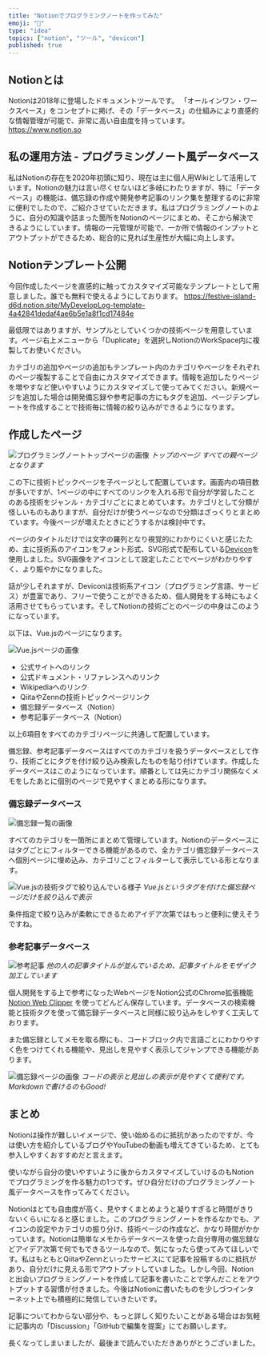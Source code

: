 ```yaml
---
title: "Notionでプログラミングノートを作ってみた"
emoji: "📔"
type: "idea"
topics: ["notion", "ツール", "devicon"]
published: true
---
```


## Notionとは

Notionは2018年に登場したドキュメントツールです。
「オールインワン・ワークスペース」をコンセプトに掲げ、その「データベース」の仕組みにより直感的な情報管理が可能で、非常に高い自由度を持っています。
https://www.notion.so

## 私の運用方法 - プログラミングノート風データベース

私はNotionの存在を2020年初頭に知り、現在は主に個人用Wikiとして活用しています。Notionの魅力は言い尽くせないほど多岐にわたりますが、特に「データベース」の機能は、備忘録の作成や開発参考記事のリンク集を整理するのに非常に便利でしたので、ご紹介させていただきます。私はプログラミングノートのように、自分の知識や詰まった箇所をNotionのページにまとめ、そこから解決できるようにしています。情報の一元管理が可能で、一か所で情報のインプットとアウトプットができるため、総合的に見れば生産性が大幅に向上します。

## Notionテンプレート公開

今回作成したページを直感的に触ってカスタマイズ可能なテンプレートとして用意しました。誰でも無料で使えるようにしております。
https://festive-island-d6d.notion.site/MyDevelopLog-template-4a42841dedaf4ae6b5e1a8f1cd17484e

最低限ではありますが、サンプルとしていくつかの技術ページを用意しています。ページ右上メニューから「Duplicate」を選択しNotionのWorkSpace内に複製してお使いください。

カテゴリの追加やページの追加もテンプレート内のカテゴリやページをそれぞれのページ複製することで自由にカスタマイズできます。情報を追加したりページを増やすなど使いやすいようにカスタマイズして使ってみてください。新規ページを追加した場合は開発備忘録や参考記事の方にもタグを追加、ページテンプレートを作成することで技術毎に情報の絞り込みができるようになります。

## 作成したページ

![プログラミングノートトップページの画像](/images/8f7513d83f05c77d06a3/image01.png)
*トップのページ すべての親ページとなります*

この下に技術トピックページを子ページとして配置しています。画面内の項目数が多いですが、1ページの中にすべてのリンクを入れる形で自分が学習したことのある技術をジャンル・カテゴリごとにまとめています。カテゴリとして分類が怪しいものもありますが、自分だけが使うページなので分類はざっくりとまとめています。今後ページが増えたときにどうするかは検討中です。

ページのタイトルだけでは文字の羅列となり視覚的にわかりにくいと感じたため、主に技術系のアイコンをフォント形式、SVG形式で配布している[Devicon](https://devicon.dev)を使用しました。SVG画像をアイコンとして設定したことでページがわかりやすく、より賑やかになりました。

話が少しそれますが、Deviconは技術系アイコン（プログラミング言語、サービス）が豊富であり、フリーで使うことができるため、個人開発をする時にもよく活用させてもらっています。そしてNotionの技術ごとのページの中身はこのようになっています。

以下は、Vue.jsのページになります。

![Vue.jsページの画像](/images/8f7513d83f05c77d06a3/image02.png)

- 公式サイトへのリンク
- 公式ドキュメント・リファレンスへのリンク
- Wikipediaへのリンク
- QiitaやZennの技術トピックページリンク
- 備忘録データベース（Notion）
- 参考記事データベース（Notion）

以上6項目をすべてのカテゴリページに共通して配置しています。

備忘録、参考記事データベースはすべてのカテゴリを扱うデータベースとして作り、技術ごとにタグを付け絞り込み検索したものを貼り付けています。作成したデータベースはこのようになっています。順番としては先にカテゴリ関係なくメモをしたあとに個別のページで見やすくまとめる形になります。

### 備忘録データベース

![備忘録一覧の画像](/images/8f7513d83f05c77d06a3/image03.png)

すべてのカテゴリを一箇所にまとめて管理しています。Notionのデータベースにはタグごとにフィルターできる機能があるので、全カテゴリ備忘録データベースへ個別ページに埋め込み、カテゴリごとフィルターして表示している形となります。

![Vue.jsの技術タグで絞り込んでいる様子](/images/8f7513d83f05c77d06a3/image04.png)
*Vue.jsというタグを付けた備忘録ページだけを絞り込んで表示*

条件指定で絞り込みが柔軟にできるためアイデア次第ではもっと便利に使えそうですね。

### 参考記事データベース

![参考記事](/images/8f7513d83f05c77d06a3/image05.png)
*他の人の記事タイトルが並んでいるため、記事タイトルをモザイク加工しています*

個人開発をする上で参考になったWebページをNotion公式のChrome拡張機能 [Notion Web Clipper](https://chrome.google.com/webstore/detail/notion-web-clipper/knheggckgoiihginacbkhaalnibhilkk) を使ってどんどん保存しています。データベースの検索機能と技術タグを使って備忘録データベースと同様に絞り込みをしやすく工夫しております。

また備忘録としてメモを取る際にも、コードブロック内で言語ごとにわかりやすく色をつけてくれる機能や、見出しを見やすく表示してジャンプできる機能があります。

![備忘録ページの画像](/images/8f7513d83f05c77d06a3/image06.png)
*コードの表示と見出しの表示が見やすくて便利です。Markdownで書けるのもGood!*

## まとめ

Notionは操作が難しいイメージで、使い始めるのに抵抗があったのですが、今は使い方を紹介しているブログやYouTubeの動画も増えてきているため、とても参入しやすくおすすめだと言えます。

使いながら自分の使いやすいように後からカスタマイズしていけるのもNotionでプログラミングを作る魅力の1つです。ぜひ自分だけのプログラミングノート風データベースを作ってみてください。

Notionはとても自由度が高く、見やすくまとめようと凝りすぎると時間がきりないくらいになると感じました。このプログラミングノートを作るなかでも、アイコンの設定やカテゴリの振り分け、技術ページの作成など、かなり時間がかかっています。Notionは簡単なメモからデータベースを使った自分専用の備忘録などアイデア次第で何でもできるツールなので、気になったら使ってみてほしいです。私はもともとQiitaやZennといったサービスにて記事を投稿するのに抵抗があり、自分だけに見える形でアウトプットしていました。しかし今回、Notionと出会いプログラミングノートを作成して記事を書いたことで学んだことをアウトプットする習慣が付きました。今後はNotionに書いたものを少しづつインターネット上でも積極的に発信していきたいです。

記事についてわからない部分や、もっと詳しく知りたいことがある場合はお気軽に記事内の「Discussion」「GitHubで編集を提案」にてお願いします。

長くなってしまいましたが、最後まで読んでいただきありがとうございました。
